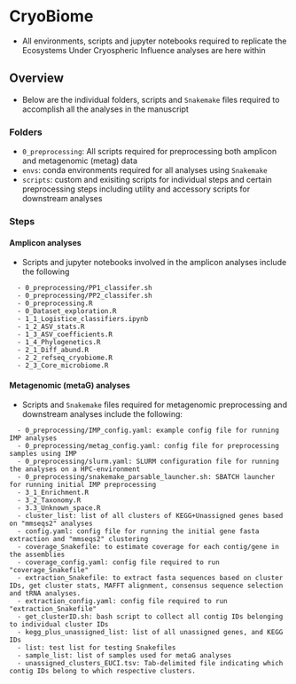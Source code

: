 # CryoBiome
- All environments, scripts and jupyter notebooks required to replicate the Ecosystems Under Cryospheric Influence analyses are here within

## Overview
- Below are the individual folders, scripts and `Snakemake` files required to accomplish all the analyses in the manuscript
### Folders
- `0_preprocessing`: All scripts required for preprocessing both amplicon and metagenomic (metag) data
- `envs`: conda environments required for all analyses using `Snakemake`
- `scripts`: custom and exisiting scripts for individual steps and certain preprocessing steps including utility and accessory scripts for downstream analyses

### Steps
#### Amplicon analyses
- Scripts and jupyter notebooks involved in the amplicon analyses include the following
```
  - 0_preprocessing/PP1_classifer.sh
  - 0_preprocessing/PP2_classifer.sh
  - 0_preprocessing.R
  - 0_Dataset_exploration.R
  - 1_1_Logistice_classifiers.ipynb
  - 1_2_ASV_stats.R
  - 1_3_ASV_coefficients.R
  - 1_4_Phylogenetics.R
  - 2_1_Diff_abund.R
  - 2_2_refseq_cryobiome.R
  - 2_3_Core_microbiome.R
```

#### Metagenomic (metaG) analyses
- Scripts and `Snakemake` files required for metagenomic preprocessing and downstream analyses include the following:
```
  - 0_preprocessing/IMP_config.yaml: example config file for running IMP analyses
  - 0_preprocessing/metag_config.yaml: config file for preprocessing samples using IMP
  - 0_preprocessing/slurm.yaml: SLURM configuration file for running the analyses on a HPC-environment
  - 0_preprocessing/snakemake_parsable_launcher.sh: SBATCH launcher for running initial IMP preprocessing
  - 3_1_Enrichment.R
  - 3_2_Taxonomy.R
  - 3.3_Unknown_space.R
  - cluster_list: list of all clusters of KEGG+Unassigned genes based on "mmseqs2" analyses
  - config.yaml: config file for running the initial gene fasta extraction and "mmseqs2" clustering
  - coverage_Snakefile: to estimate coverage for each contig/gene in the assemblies
  - coverage_config.yaml: config file required to run "coverage_Snakefile"
  - extraction_Snakefile: to extract fasta sequences based on cluster IDs, get cluster stats, MAFFT alignment, consensus sequence selection and tRNA analyses.
  - extraction_config.yaml: config file required to run "extraction_Snakefile"
  - get_clusterID.sh: bash script to collect all contig IDs belonging to individual cluster IDs
  - kegg_plus_unassigned_list: list of all unassigned genes, and KEGG IDs
  - list: test list for testing Snakefiles
  - sample_list: list of samples used for metaG analyses
  - unassigned_clusters_EUCI.tsv: Tab-delimited file indicating which contig IDs belong to which respective clusters.
```
